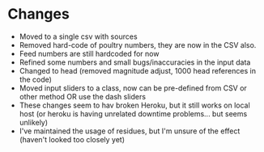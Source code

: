 # Changes

- Moved to a single csv with sources
- Removed hard-code of poultry numbers, they are now in the CSV also.
- Feed numbers are still hardcoded for now
- Refined some numbers and small bugs/inaccuracies in the input data
- Changed to head (removed magnitude adjust, 1000 head references in the code)
- Moved input sliders to a class, now can be pre-defined from CSV or other method OR use the dash sliders
- These changes seem to hav broken Heroku, but it still works on local host (or heroku is having unrelated downtime problems... but seems unlikely)
- I've maintained the usage of residues, but I'm unsure of the effect (haven't looked too closely yet)